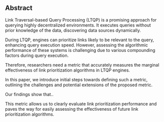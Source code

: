 ## Abstract
<!-- Context      -->
Link Traversal-based Query Processing (LTQP) is a promising approach for querying highly decentralized environments. It executes queries without prior knowledge of the data, discovering data sources dynamically.
<!-- Need         -->
During LTQP, engines can prioritize links likely to be relevant to the query, enhancing query execution speed. 
However, assessing the algorithmic performance of these systems is challenging due to various compounding factors during query execution. 
<!-- Task         -->
Therefore, researchers need a metric that accurately measures the marginal effectiveness of link prioritization algorithms in LTQP engines.
<!-- Object       -->
In this paper, we introduce initial steps towards defining such a metric, outlining the challenges and potential extensions of the proposed metric.
<!-- Findings     -->
Our findings show that..
<!-- Conclusion   -->
This metric allows us to clearly evaluate link prioritization performance and paves the way for easily assessing the effectiveness of future link prioritization algorithms.
<!-- Perspectives -->

